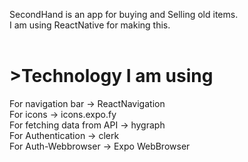 SecondHand is an app for buying and Selling old items.<br>
I am using ReactNative for making this.<br><br>

<h1>>Technology I am using </h1>
For navigation bar -> ReactNavigation<br>
For icons -> icons.expo.fy<br>
For fetching data from API -> hygraph<br>
For Authentication -> clerk<br>
For Auth-Webbrowser -> Expo WebBrowser
